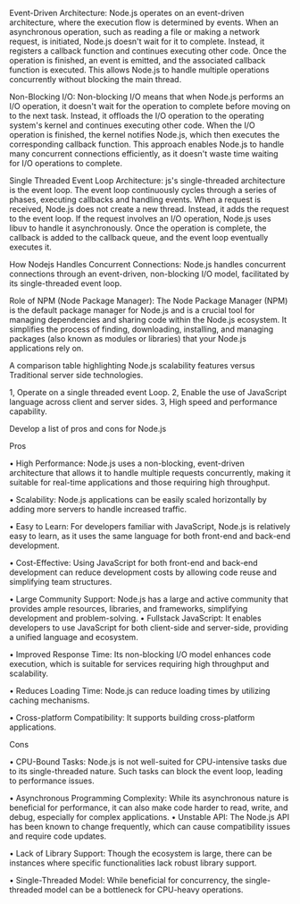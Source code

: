 Event-Driven Architecture: Node.js operates on an event-driven architecture, where the execution flow is determined by events. When an asynchronous operation, such as reading a file or making a network request, is initiated, Node.js doesn't wait for it to complete. Instead, it registers a callback function and continues executing other code. Once the operation is finished, an event is emitted, and the associated callback function is executed. This allows Node.js to handle multiple operations concurrently without blocking the main thread.

Non-Blocking I/O: Non-blocking I/O means that when Node.js performs an I/O operation, it doesn't wait for the operation to complete before moving on to the next task. Instead, it offloads the I/O operation to the operating system's kernel and continues executing other code. When the I/O operation is finished, the kernel notifies Node.js, which then executes the corresponding callback function. This approach enables Node.js to handle many concurrent connections efficiently, as it doesn't waste time waiting for I/O operations to complete.

Single Threaded Event Loop Architecture: js's single-threaded architecture is the event loop. The event loop continuously cycles through a series of phases, executing callbacks and handling events. When a request is received, Node.js does not create a new thread. Instead, it adds the request to the event loop. If the request involves an I/O operation, Node.js uses libuv to handle it asynchronously. Once the operation is complete, the callback is added to the callback queue, and the event loop eventually executes it.

How Nodejs Handles Concurrent Connections: Node.js handles concurrent connections through an event-driven, non-blocking I/O model, facilitated by its single-threaded event loop.

Role of NPM (Node Package Manager): The Node Package Manager (NPM) is the default package manager for Node.js and is a crucial tool for managing dependencies and sharing code within the Node.js ecosystem. It simplifies the process of finding, downloading, installing, and managing packages (also known as modules or libraries) that your Node.js applications rely on. 

A comparison table highlighting Node.js scalability features versus Traditional server side technologies.

1, Operate on a single threaded event Loop.
2, Enable the use of JavaScript language across client and server sides.
3, High speed and performance capability.
	
Develop a list of pros and cons for Node.js

Pros

•	High Performance:
Node.js uses a non-blocking, event-driven architecture that allows it to handle multiple requests concurrently, making it suitable for real-time applications and those requiring high throughput.

•	Scalability:
Node.js applications can be easily scaled horizontally by adding more servers to handle increased traffic.

•	Easy to Learn:
For developers familiar with JavaScript, Node.js is relatively easy to learn, as it uses the same language for both front-end and back-end development.

•	Cost-Effective:
Using JavaScript for both front-end and back-end development can reduce development costs by allowing code reuse and simplifying team structures.

•	Large Community Support:
Node.js has a large and active community that provides ample resources, libraries, and frameworks, simplifying development and problem-solving.
•	Fullstack JavaScript:
It enables developers to use JavaScript for both client-side and server-side, providing a unified language and ecosystem.

•	Improved Response Time:
Its non-blocking I/O model enhances code execution, which is suitable for services requiring high throughput and scalability.

•	Reduces Loading Time:
Node.js can reduce loading times by utilizing caching mechanisms.

•	Cross-platform Compatibility:
It supports building cross-platform applications.

Cons

•	CPU-Bound Tasks:
Node.js is not well-suited for CPU-intensive tasks due to its single-threaded nature. Such tasks can block the event loop, leading to performance issues.

•	Asynchronous Programming Complexity:
While its asynchronous nature is beneficial for performance, it can also make code harder to read, write, and debug, especially for complex applications.
•	Unstable API:
The Node.js API has been known to change frequently, which can cause compatibility issues and require code updates.

•	Lack of Library Support:
Though the ecosystem is large, there can be instances where specific functionalities lack robust library support.

•	Single-Threaded Model:
While beneficial for concurrency, the single-threaded model can be a bottleneck for CPU-heavy operations.
			
